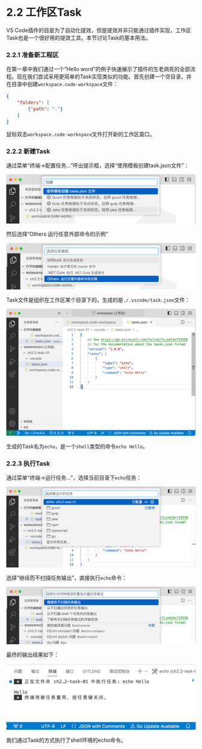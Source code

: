 # 2.2 工作区Task

VS Code插件的目是为了自动化提效，但是提效并非只能通过插件实现，工作区Task也是一个很好用的提效工具。本节讨论Task的基本用法。

### 2.2.1 准备新工程区

在第一章中我们通过一个“Hello word”的例子快速展示了插件的生老病死的全部流程。现在我们尝试采用更简单的Task实现类似的功能。首先创建一个空目录，并在目录中创建`workspace.code-workspace`文件：

```json
{
	"folders": [
		{"path": "."}
	]
}
```

鼠标双击`workspace.code-workspace`文件打开新的工作区窗口。

### 2.2.2 新建Task

通过菜单“终端->配置任务...”呼出提示框，选择“使用模板创建task.json文件”：

![](../images/ch2.2-01.png)

然后选择“Others 运行任意外部命令的示例”

![](../images/ch2.2-02.png)

Task文件是组织在工作区某个目录下的，生成的是`./.vscode/task.json`文件：

![](../images/ch2.2-03.png)

生成的Task名为`echo`，是一个`shell`类型的命令`echo Hello`。

### 2.2.3 执行Task

通过菜单“终端->运行任务...”，选择当前目录下`echo`任务：

![](../images/ch2.2-04.png)

选择“继续而不扫描任务输出”，直接执行`echo`命令：

![](../images/ch2.2-05.png)

最终的输出结果如下：

![](../images/ch2.2-06.png)

我们通过Task的方式执行了shell环境的echo命令。

